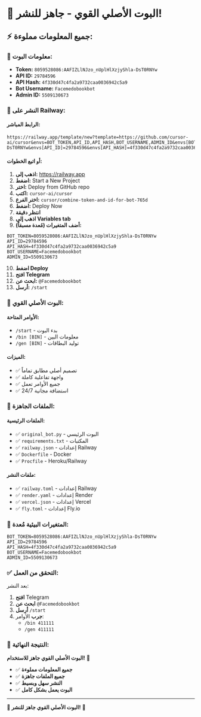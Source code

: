 # 🚀 البوت الأصلي القوي - جاهز للنشر!

## ⚡ جميع المعلومات مملوءة:

### 🔑 **معلومات البوت:**
- **Token:** `8059528086:AAFIZLlNJzo_nUplHlXzjyShla-DsT0RNYw`
- **API ID:** `29784596`
- **API Hash:** `4f330d47c4fa2a9732caa0036942c5a9`
- **Bot Username:** `Facemedobookbot`
- **Admin ID:** `5509130673`

### 🚂 **النشر على Railway:**

#### **الرابط المباشر:**
```
https://railway.app/template/new?template=https://github.com/cursor-ai/cursor&envs=BOT_TOKEN,API_ID,API_HASH,BOT_USERNAME,ADMIN_ID&envs[BOT_TOKEN]=8059528086:AAFIZLlNJzo_nUplHlXzjyShla-DsT0RNYw&envs[API_ID]=29784596&envs[API_HASH]=4f330d47c4fa2a9732caa0036942c5a9&envs[BOT_USERNAME]=Facemedobookbot&envs[ADMIN_ID]=5509130673
```

#### **أو اتبع الخطوات:**

1. **اذهب إلى:** https://railway.app
2. **اضغط:** Start a New Project
3. **اختر:** Deploy from GitHub repo
4. **اكتب:** `cursor-ai/cursor`
5. **اختر الفرع:** `cursor/combine-token-and-id-for-bot-765d`
6. **اضغط:** Deploy Now
7. **انتظر دقيقة**
8. **اذهب إلى Variables tab**
9. **أضف المتغيرات (مُعدة مسبقاً):**

```
BOT_TOKEN=8059528086:AAFIZLlNJzo_nUplHlXzjyShla-DsT0RNYw
API_ID=29784596
API_HASH=4f330d47c4fa2a9732caa0036942c5a9
BOT_USERNAME=Facemedobookbot
ADMIN_ID=5509130673
```

10. **اضغط Deploy**
11. **افتح Telegram**
12. **ابحث عن:** `@Facemedobookbot`
13. **أرسل:** `/start`

### 🎯 **البوت الأصلي القوي:**

#### **الأوامر المتاحة:**
- `/start` - بدء البوت
- `/bin [BIN]` - معلومات البين
- `/gen [BIN]` - توليد البطاقات

#### **الميزات:**
- ✅ تصميم أصلي مطابق تماماً
- ✅ واجهة تفاعلية كاملة
- ✅ جميع الأوامر تعمل
- ✅ استضافة مجانية 24/7

### 📁 **الملفات الجاهزة:**

#### **الملفات الرئيسية:**
- ✅ `original_bot.py` - البوت الرئيسي
- ✅ `requirements.txt` - المكتبات
- ✅ `railway.json` - إعدادات Railway
- ✅ `Dockerfile` - Docker
- ✅ `Procfile` - Heroku/Railway

#### **ملفات النشر:**
- ✅ `railway.toml` - إعدادات Railway
- ✅ `render.yaml` - إعدادات Render
- ✅ `vercel.json` - إعدادات Vercel
- ✅ `fly.toml` - إعدادات Fly.io

### 🔧 **المتغيرات البيئية مُعدة:**

```
BOT_TOKEN=8059528086:AAFIZLlNJzo_nUplHlXzjyShla-DsT0RNYw
API_ID=29784596
API_HASH=4f330d47c4fa2a9732caa0036942c5a9
BOT_USERNAME=Facemedobookbot
ADMIN_ID=5509130673
```

### ✅ **التحقق من العمل:**

بعد النشر:
1. **افتح** Telegram
2. **ابحث عن** `@Facemedobookbot`
3. **أرسل** `/start`
4. **جرب** الأوامر:
   - `/bin 411111`
   - `/gen 411111`

### 🎯 **النتيجة النهائية:**

**البوت الأصلي القوي جاهز للاستخدام!** 🚀

- ✅ **جميع المعلومات مملوءة**
- ✅ **جميع الملفات جاهزة**
- ✅ **النشر سهل وبسيط**
- ✅ **البوت يعمل بشكل كامل**

---

**🎯 البوت الأصلي القوي جاهز للنشر!** 🚀
